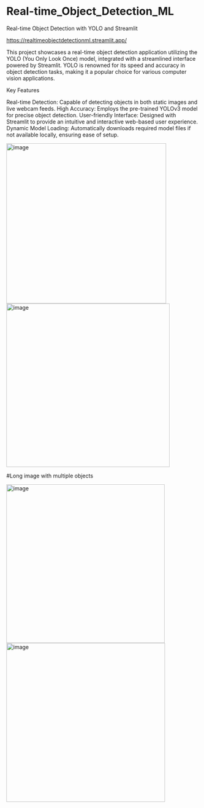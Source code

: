# Real-time_Object_Detection_ML

Real-time Object Detection with YOLO and Streamlit

https://realtimeobjectdetectionml.streamlit.app/

This project showcases a real-time object detection application utilizing the YOLO (You Only Look Once) model, integrated with a streamlined interface powered by Streamlit. YOLO is renowned for its speed and accuracy in object detection tasks, making it a popular choice for various computer vision applications.

Key Features

Real-time Detection: Capable of detecting objects in both static images and live webcam feeds.
High Accuracy: Employs the pre-trained YOLOv3 model for precise object detection.
User-friendly Interface: Designed with Streamlit to provide an intuitive and interactive web-based user experience.
Dynamic Model Loading: Automatically downloads required model files if not available locally, ensuring ease of setup.

<img width="417" alt="image" src="https://github.com/user-attachments/assets/d24b8243-6768-4856-9037-e7f123dca982">
<img width="426" alt="image" src="https://github.com/user-attachments/assets/79b1c369-d192-4a72-b159-1a7fc0f1eca7">

#Long image with multiple objects

<img width="413" alt="image" src="https://github.com/user-attachments/assets/370a5e36-109c-4781-a13f-597fa6e34f48">
<img width="414" alt="image" src="https://github.com/user-attachments/assets/a9dda24a-db80-4c38-9dc9-119bee132409">
